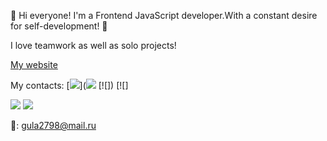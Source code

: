 👋 Hi everyone! I'm a Frontend JavaScript developer.With a constant desire for self-development! 💪

I love teamwork as well as solo projects!


<a href="https://www.google.com/imgres?imgurl=https%3A%2F%2Ficon-library.com%2Fimages%2Fwebsite-link-icon-png%2Fwebsite-link-icon-png-13.jpg&imgrefurl=https%3A%2F%2Ficon-library.com%2Ficon%2Fwebsite-link-icon-png-11.html&tbnid=hZAsRLwkNfEhAM&vet=12ahUKEwii2Jqi-Pv5AhUPx4sKHUoYAnQQMygNegUIARDbAQ..i&docid=ZYQFnIEZdcCVwM&w=740&h=720&q=icon%20for%20website%20href&ved=2ahUKEwii2Jqi-Pv5AhUPx4sKHUoYAnQQMygNegUIARDbAQ" title="www icons">My website</a>

My contacts:
[![](https://my-website-delta-six.vercel.app/)]([![](https://camo.githubusercontent.com/cf4ed981404024c1adfc79d5575c4edf1836c4fe36b24b03383ece888cef7e29/68747470733a2f2f696d672e736869656c64732e696f2f62616467652f54656c656772616d2d3243413545303f7374796c653d666f722d7468652d6261646765266c6f676f3d74656c656772616d266c6f676f436f6c6f723d7768697465)](https://t.me/BanuIbadova) [![]) [![]

[![](https://camo.githubusercontent.com/cf4ed981404024c1adfc79d5575c4edf1836c4fe36b24b03383ece888cef7e29/68747470733a2f2f696d672e736869656c64732e696f2f62616467652f54656c656772616d2d3243413545303f7374796c653d666f722d7468652d6261646765266c6f676f3d74656c656772616d266c6f676f436f6c6f723d7768697465)](https://t.me/BanuIbadova) [![](https://camo.githubusercontent.com/a80d00f23720d0bc9f55481cfcd77ab79e141606829cf16ec43f8cacc7741e46/68747470733a2f2f696d672e736869656c64732e696f2f62616467652f4c696e6b6564496e2d3030373742353f7374796c653d666f722d7468652d6261646765266c6f676f3d6c696e6b6564696e266c6f676f436f6c6f723d7768697465)](https://www.linkedin.com/in/banu-ibadova-310b71245/)

📩: gula2798@mail.ru
